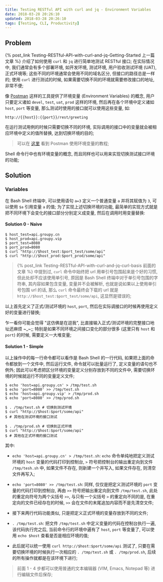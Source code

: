 ```yaml
---
title: Testing RESTful API with curl and jq - Environment Variables
date: 2018-03-28 20:26:10
updated: 2018-03-28 20:26:10
tags: [Testing, CLI, Productivity]
---
```


## Problem

{% post_link Testing-RESTful-API-with-curl-and-jq-Getting-Started  上一篇文章 %} 介绍了如何使用 `curl` 和 `jq` 进行简单地测试 RESTful 接口; 在实际情况中, 我们通常会有多个部署环境, 如开发环境, 测试环境, 用户验收测试环境 (UAT), 正式环境等; 这些不同的环境通常会使用不同的域名区分, 但接口的路径总是一样的; 使用 `curl` 进行测试的时候, 如果需要切换不同的环境就需要修改接口的地址, 非常不便;

像 [Postman](https://www.getpostman.com) 这样的工具提供了环境变量 (Environment Variables) 的概念, 用户只要定义诸如 `devel`, `test`, `uat`, `prod` 这样的环境, 然后再在各个环境中定义诸如 `host`, `port` 等变量, 那么测试时使用的接口就可以使用这些变量, 如:

```text
http://{{host}}:{{port}}/rest/greeting
```

在运行测试用例的时候只需要切换不同的环境, 实际调用的接口中的变量就会被相应环境中定义的值所替换, 达到切换环境的目的; 

> 可以在 [这里](https://www.jianshu.com/p/354cd8a3e18c) 看到 Postman 使用环境变量的教程;

Shell 命令行中也有环境变量的概念, 而且同样也可以用来实现切换测试接口环境的功能;

## Solution

### Variables

在 Bash Shell 终端中, 可以使用语句 `a=3` 定义一个普通变量 `a` 并将其赋值为 `3`, 可以使用 `$a` 引用变量 `a` 的值; 为了实现上述切换环境的功能, 最简单的实现方式就是把不同环境下会变化的接口部分分别定义成变量, 然后在调用时用变量替换:

#### Solution 0 - Naive

```shell
$ host_test=api.groupy.cn
$ host_prod=api.groupy.vip
$ port_test=8080
$ port_prod=8080
$ curl "http://$host_test:$port_test/some/api"
$ curl "http://$host_prod:$port_prod/some/api"
```

> {% post_link Testing-RESTful-API-with-curl-and-jq-curl-basis 前面的文章 %} 中提到过, `curl` 命令中始终把 url 用单引号包围起来是个好的习惯, 但此处却不应该使用单引号, 原因是 Bash Shell 终端中对于单引号包围的字符串, 其内容如果包含变量, 变量并不会被解析, 也就是说如果以上使用单引号包围 url 的话, 那么 `curl` 命令最终会下载的 url 就是 `http://$host_test:$port_test/some/api`, 这显然是错误的;

以上首先定义了正式/测试环境的 `host`, `port`, 然后在实际调接口的时候再使用定义好的变量进行替换;

乍一看你可能会觉得 "这仿佛是在逗我", 比直接输入正式/测试环境的完整接口地址还麻烦 ~\_~;; 特别是如果不同环境之间接口变化的部分很多 (这里只有 `host` 和 `port`) 的时候, 需要定义一大堆变量;

#### Solution 1 - Simple

以上操作中的每一行命令都可以看作是 Bash Shell 的一行代码, 如果把上面的命令都放到一个文件中, 然后运行文件, 命令就可以批量运行了, 定义变量的语句也不例外; 因此可以考虑把区分环境的变量定义分别存放到不同的文件中, 需要切换环境的时候就运行不同的变量定义文件;

```shell
$ echo 'host=api.groupy.cn' > /tmp/test.sh
$ echo 'port=8080' >> /tmp/test.sh
$ echo 'host=api.groupy.vip' > /tmp/prod.sh
$ echo 'port=8080' >> /tmp/prod.sh

$ . /tmp/test.sh # 切换到测试环境
$ curl "http://$host:$port/some/api"
$ # 其他在测试环境的接口测试

$ . /tmp/prod.sh # 切换到正式环境
$ curl "http://$host:$port/some/api"
$ # 其他在正式环境的接口测试
```

其中:

- `echo 'host=api.groupy.cn' > /tmp/test.sh`: `echo` 命令单纯地把定义测试环境的 `host` 变量的代码打印到控制台, `>` 符号把控制台的输出重定向到文件 `/tmp/tesh.sh` 中, 如果文件不存在, 则新建一个并写入, 如果文件存在, 则清空文件再写入;

- `echo 'port=8080' >> /tmp/test.sh`: 同样, 仅仅是把定义测试环境的 `port` 变量的代码打印到控制台, 再由 `>>` 符号把输出重定向到文件 `/tmp/test.sh`, 此处的重定向符号为两个尖括号 `>>`, 与只有一个尖括号 `>` 的重定向不同的是, 在重定向的文件已经存在的时候, `>>` 会在文件的末尾追加内容而不是先清空文件;

- 接下来两行代码功能类似, 只是把定义正式环境的变量存放到不同的文件;

- `. /tmp/test.sh`: 把文件 `/tmp/test.sh` 中定义变量的代码在控制台执行一遍, 该代码执行完之后, 当前命令行的环境中遍有了 `host`, `port` 等变量了, 可以使用 `echo $host` 查看是否是相应环境的值;

- 此后就可以统一使用 `curl http://$host:$port/some/api` 测试了, 只要在需要切换环境的时候执行一次相应的 `. /tmp/test.sh` 或 `. /tmp/prod.sh`, 后续的所有操作就都是在该环境下进行;

> 前面 1 - 4 步都可以使用普通的文本编辑器 (VIM, Emacs, Notepad 等) 进行编辑文件后保存;

